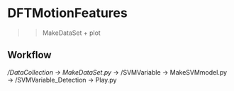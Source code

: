 # DFTMotionFeatures

>> MakeDataSet + plot

## Workflow
*/DataCollection -> MakeDataSet.py* -> /SVMVariable -> MakeSVMmodel.py -> /SVMVariable_Detection -> Play.py
